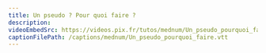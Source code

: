 ```yaml
---
title: Un pseudo ? Pour quoi faire ?
description:
videoEmbedSrc: https://videos.pix.fr/tutos/mednum/Un_pseudo_pourquoi_faire.mp4
captionFilePath: /captions/mednum/Un_pseudo_pourquoi_faire.vtt
---
```

